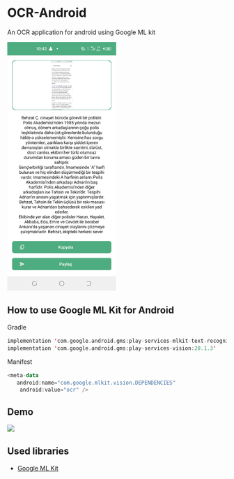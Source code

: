 # OCR-Android

An OCR application for android using Google ML kit

<img src="media/app_image.jpeg"  width="250">

## How to use Google ML Kit for Android

Gradle
```kotlin
implementation 'com.google.android.gms:play-services-mlkit-text-recognition:18.0.2'
implementation 'com.google.android.gms:play-services-vision:20.1.3'
```

Manifest
```kotlin
<meta-data
   android:name="com.google.mlkit.vision.DEPENDENCIES"
    android:value="ocr" />
```





## Demo
![](media/ocr.gif)

## Used libraries
- [Google ML Kit](https://developers.google.com/ml-kit)
